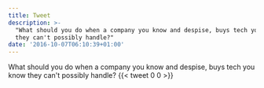```yaml
---
title: Tweet
description: >-
  "What should you do when a company you know and despise, buys tech you know
  they can't possibly handle?"
date: '2016-10-07T06:10:39+01:00'
---
```

What should you do when a company you know and despise, buys tech you know they can't possibly handle?
      {{< tweet 0 0 >}}
    

